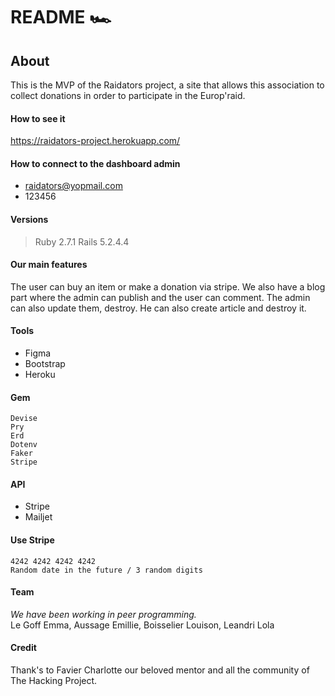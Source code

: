 # README :racing_car:

## About 
This is the MVP of the Raidators project, a site that allows this association to collect donations in order to participate in the Europ'raid. 

#### How to see it 
https://raidators-project.herokuapp.com/

#### How to connect to the dashboard admin
- raidators@yopmail.com
- 123456

#### Versions
> Ruby 2.7.1 
> Rails 5.2.4.4

#### Our main features

The user can buy an item or make a donation via stripe. We also have a blog part where the admin can publish and the user can comment. The admin can also update them, destroy. He can also create article and destroy it. 

#### Tools 
* Figma 
* Bootstrap 
* Heroku 

#### Gem 
```
Devise
Pry 
Erd
Dotenv 
Faker
Stripe
```

#### API 
* Stripe
* Mailjet

#### Use Stripe 
```
4242 4242 4242 4242
Random date in the future / 3 random digits
```

#### Team 
*We have been working in peer programming.*</br>
Le Goff Emma, Aussage Emillie, Boisselier Louison, Leandri Lola 

#### Credit 
Thank's to Favier Charlotte our beloved mentor and all the community of The Hacking Project. 
